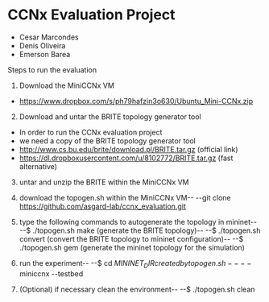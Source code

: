 CCNx Evaluation Project
=======================

* Cesar Marcondes
* Denis Oliveira
* Emerson Barea

Steps to run the evaluation

1. Download the MiniCCNx VM
  * https://www.dropbox.com/s/ph79hafzin3o630/Ubuntu_Mini-CCNx.zip

2. Download and untar the BRITE topology generator tool
  * In order to run the CCNx evaluation project
  * we need a copy of the BRITE topology generator tool
  * http://www.cs.bu.edu/brite/download.pl/BRITE.tar.gz (official link)
  * https://dl.dropboxusercontent.com/u/8102772/BRITE.tar.gz (fast alternative)

3. untar and unzip the BRITE within the MiniCCNx VM

4. download the topogen.sh within the MiniCCNx VM--
--git clone https://github.com/asgard-lab/ccnx_evaluation.git

5. type the following commands to autogenerate the topology in mininet--
--$ ./topogen.sh make (generate the BRITE topology)--
--$ ./topogen.sh convert (convert the BRITE topology to mininet configuration)--
--$ ./topogen.sh gem (generate the mininet topology for the simulation)

6. run the experiment--
--$ cd $MININET_DIR created by topogen.sh--
--$ miniccnx --testbed

7. (Optional) if necessary clean the environment--
--$ ./topogen.sh clean
